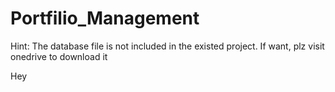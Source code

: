 # Portfilio_Management

Hint:
The database file is not included in the existed project.
If want, plz visit onedrive to download it

Hey